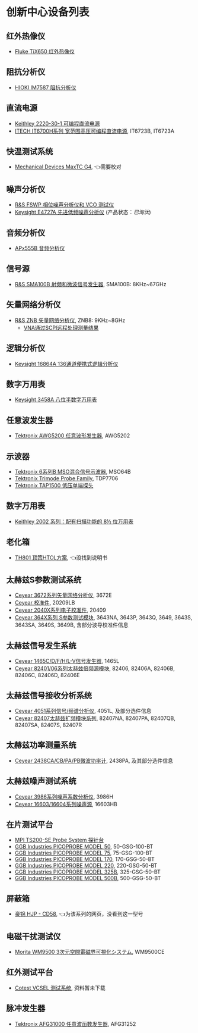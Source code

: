 创新中心设备列表
=====

红外热像仪
---
- [Fluke TiX650 红外热像仪](https://www.fluke.com.cn/product/%E7%BA%A2%E5%A4%96%E7%83%AD%E6%88%90%E5%83%8F/tix650)  

阻抗分析仪
---
- [HIOKI IM7587 阻抗分析仪](https://www.hioki.cn/products/723.html)

直流电源
---
- [Keithley 2220-30-1 可编程直流电源](https://www.tek.com.cn/products/keithley/dc-power-supplies/2220-2230-2231-series)
- [ITECH IT6700H系列 宽范围高压可编程直流电源](https://www.itechate.com/cn/product/dc-power-supply/IT6700H.html), IT6723B, IT6723A


快温测试系统
---
- [Mechanical Devices MaxTC G4](https://mechanical-devices.com/portfolio-posts/maxtc-high-power-temperature-forcing-system/), 👈需要校对

噪声分析仪
---
- [R&S FSWP 相位噪声分析仪和 VCO 测试仪](https://www.rohde-schwarz.com.cn/products/test-and-measurement/phase-noise-analyzers/rs-fswp-phase-noise-analyzer-and-vco-tester_63493-120512.html)
- [Keysight E4727A 先进低频噪声分析仪](https://www.keysight.com.cn/cn/zh/product/E4727A/advanced-low-frequency-noise-analyzer.html) (产品状态：*已淘汰*)

音频分析仪
---
- [APx555B 音频分析仪](https://www.ap.com/analyzers-accessories/apx555/)

信号源
---
- [R&S SMA100B 射频和微波信号发生器](https://www.rohde-schwarz.com.cn/products/test-and-measurement/analog-signal-generators/rs-sma100b-rf-and-microwave-signal-generator_63493-427776.html), SMA100B: 8KHz~67GHz

矢量网络分析仪
---
- [R&S ZNB 矢量网络分析仪](https://www.rohde-schwarz.com.cn/products/test-and-measurement/network-analyzers/rs-znb-vector-network-analyzer_63493-11648.html), ZNB8: 9KHz~8GHz
  - [VNA通过SCPI远程处理测量结果](https://www.rohde-schwarz.com.cn/faq/vna-scpi-faq_78704-1165571.html)

逻辑分析仪
---
- [Keysight 16864A 136通道便携式逻辑分析仪](https://www.keysight.com.cn/cn/zh/product/16864A/16864a-136-channel-portable-logic-analyzer.html)

数字万用表
---
- [Keysight 3458A 八位半数字万用表](https://www.keysight.com.cn/cn/zh/product/3458A/digital-multimeter-8-5-digit.html)

任意波发生器
---
- [Tektronix AWG5200 任意波形发生器](https://www.tek.com.cn/products/arbitrary-waveform-generators/awg5200), AWG5202

示波器
---
- [Tektronix 6系列B MSO混合信号示波器](https://www.tek.com.cn/products/oscilloscopes/6-series-mso), MSO64B
- [Tektronix Trimode Probe Family](https://www.tek.com/en/datasheet/trimode%28tm%29-probe-family-1), TDP7706
- [Tektronix TAP1500 低压单端探头](https://www.tek.com.cn/product-model/tap1500)

数字万用表
---
- [Keithley 2002 系列：配有扫描功能的 8½ 位万用表](https://www.tek.com.cn/products/keithley/digital-multimeter/2002-series)

老化箱
---
- [TH801 顶策HTOL方案](https://www.top-ictest.com/index.php/services/ra/), 👈没找到说明书

太赫兹S参数测试系统
---
- [Ceyear 3672系列矢量网络分析仪](https://ceyear.com/network_analyzer-84?type=ding), 3672E
- [Ceyear 校准件](https://ceyear.com/calibration-kits-34), 20209LB
- [Ceyear 2040X系列电子校准件](https://ceyear.com/network_analyzer-87?type=ding), 20409
- [Ceyear 364X系列 S参数测试模块](https://ceyear.com/network_analyzer-22?type=jishu), 3643NA, 3643P, 3643Q, 3649, 3643S, 3643SA, 3649S, 3649B, 含部分波导校准件信息

太赫兹信号发生系统
---
- [Ceyear 1465C/D/F/H/L-V信号发生器](https://ceyear.com/signal_generator-116?type=file&act=97), 1465L
- [Ceyear 82401/06系列太赫兹倍频源模块](https://ceyear.com/signal_generator-61?type=jishu), 82406, 82406A, 82406B, 82406C, 82406D, 82406E

太赫兹信号接收分析系统
---
- [Ceyear 4051系列信号/频谱分析仪](https://ceyear.com/spectrum_analyzer-25), 4051L, 及部分选件信息
- [Ceyear 82407太赫兹扩频模块系列](https://ceyear.com/spectrum_analyzer-125?type=ding), 82407NA, 82407PA, 82407QB, 82407SA, 82407S, 82407R

太赫兹功率测量系统
---
- [Ceyear 2438CA/CB/PA/PB微波功率计](https://ceyear.com/microwave_power_frequency_meter-120?type=ding), 2438PA, 及其部分选件信息

太赫兹噪声测试系统
---
- [Ceyear 3986系列噪声系数分析仪](https://ceyear.com/noise_figure_analyzer-27?type=dian), 3986H
- [Ceyear 16603/16604系列噪声源](https://ceyear.com/noise_figure_analyzer-28?type=ding), 16603HB

在片测试平台
---
- [MPI TS200-SE Probe System 探针台](https://www.mpi-corporation.com/ast/engineering-probe-systems/mpi-manual-probe-systems/mpi-ts200-se-probe-system/)
- [GGB Industries PICOPROBE MODEL 50](https://ggb.com/home/model-50/), 50-GSG-100-BT
- [GGB Industries PICOPROBE MODEL 75](https://ggb.com/home/model-75/), 75-GSG-100-BT
- [GGB Industries PICOPROBE MODEL 170](https://ggb.com/home/model-170/), 170-GSG-50-BT
- [GGB Industries PICOPROBE MODEL 220](https://ggb.com/home/model-220/), 220-GSG-50-BT
- [GGB Industries PICOPROBE MODEL 325B](https://ggb.com/home/model-325b/), 325-GSG-50-BT
- [GGB Industries PICOPROBE MODEL 500B](https://ggb.com/home/model-500b/), 500-GSG-50-BT

屏蔽箱
---
- [豪锦 HJP - CD58](http://www.haojintech.com/index.php/search/index.html?name=HJP+-+CD), 👈为该系列的网页，没看到这一型号

电磁干扰测试仪
---
- [Morita WM9500 3次元空間電磁界可視化システム](https://morita-tech.co.jp/emc_solution/wm95), WM9500CE

红外测试平台
---
- [Cotest VCSEL 测试系统](https://www.cotest.com.cn/ziliaoxiazai2), 资料暂未下载

脉冲发生器
---
- [Tektronix AFG31000 任意波函数发生器](https://www.tek.com.cn/products/signal-generators/arbitrary-function-generator/afg31000), AFG31252